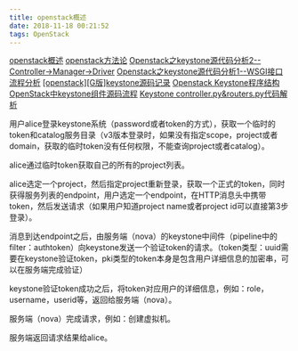 ```yaml
---
title: openstack概述
date: 2018-11-18 00:21:52
tags: OpenStack
---
```


[openstack概述](https://yq.aliyun.com/articles/494442)
[openstack方法论](https://www.cnblogs.com/CloudMan6/p/6391603.html)
[Openstack之keystone源代码分析2--Controller->Manager->Driver](http://www.aboutyun.com/thread-10138-1-1.html)
[Openstack之keystone源代码分析1--WSGI接口流程分析](http://www.aboutyun.com/thread-10137-1-1.html)
[[openstack][G版]keystone源码记录](http://www.aboutyun.com/thread-10136-1-1.html)
[Openstack Keystone程序结构](https://blog.csdn.net/u010325058/article/details/34845443)
[OpenStack中keystone组件源码流程](https://blog.csdn.net/zhxym/article/details/77374142)
[Keystone controller.py&routers.py代码解析](https://blog.csdn.net/Jmilk/article/details/52067927)

用户alice登录keystone系统（password或者token的方式），获取一个临时的token和catalog服务目录（v3版本登录时，如果没有指定scope，project或者domain，获取的临时token没有任何权限，不能查询project或者catalog）。

alice通过临时token获取自己的所有的project列表。

alice选定一个project，然后指定project重新登录，获取一个正式的token，同时获得服务列表的endpoint，用户选定一个endpoint，在HTTP消息头中携带token，然后发送请求（如果用户知道project name或者project id可以直接第3步登录）。

消息到达endpoint之后，由服务端（nova）的keystone中间件（pipeline中的filter：authtoken）向keystone发送一个验证token的请求。（token类型：uuid需要在keystone验证token，pki类型的token本身是包含用户详细信息的加密串，可以在服务端完成验证）

keystone验证token成功之后，将token对应用户的详细信息，例如：role，username，userid等，返回给服务端（nova）。

服务端（nova）完成请求，例如：创建虚拟机。

服务端返回请求结果给alice。


